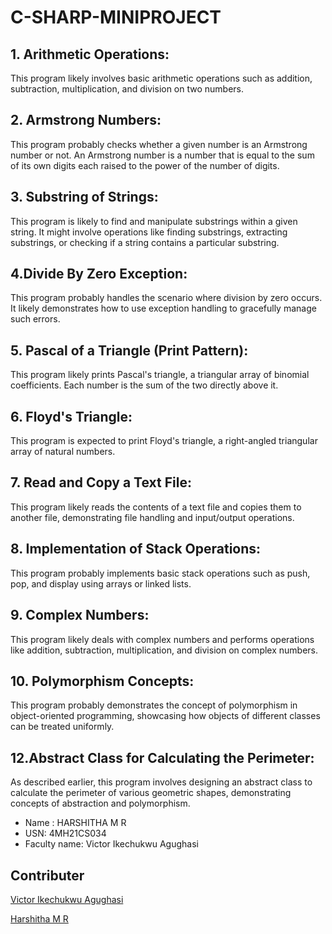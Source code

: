 # C-SHARP-MINIPROJECT
## 1. Arithmetic Operations: 
This program likely involves basic arithmetic operations such as addition, subtraction, multiplication, and division on two numbers.

## 2. Armstrong Numbers: 
This program probably checks whether a given number is an Armstrong number or not. An Armstrong number is a number that is equal to the sum of its own digits each raised to the power of the number of digits.

## 3. Substring of Strings: 
This program is likely to find and manipulate substrings within a given string. It might involve operations like finding substrings, extracting substrings, or checking if a string contains a particular substring.

## 4.Divide By Zero Exception:
This program probably handles the scenario where division by zero occurs. It likely demonstrates how to use exception handling to gracefully manage such errors.

## 5. Pascal of a Triangle (Print Pattern):
This program likely prints Pascal's triangle, a triangular array of binomial coefficients. Each number is the sum of the two directly above it.

## 6. Floyd's Triangle: 
This program is expected to print Floyd's triangle, a right-angled triangular array of natural numbers.

## 7. Read and Copy a Text File: 
This program likely reads the contents of a text file and copies them to another file, demonstrating file handling and input/output operations.

## 8. Implementation of Stack Operations: 
This program probably implements basic stack operations such as push, pop, and display using arrays or linked lists.

## 9. Complex Numbers: 
This program likely deals with complex numbers and performs operations like addition, subtraction, multiplication, and division on complex numbers.

## 10. Polymorphism Concepts: 
This program probably demonstrates the concept of polymorphism in object-oriented programming, showcasing how objects of different classes can be treated uniformly.

## 12.Abstract Class for Calculating the Perimeter: 
As described earlier, this program involves designing an abstract class to calculate the perimeter of various geometric shapes, demonstrating concepts of abstraction and polymorphism.


- Name : HARSHITHA M R
- USN: 4MH21CS034
- Faculty name: Victor Ikechukwu Agughasi

## Contributer
[Victor Ikechukwu Agughasi](https://github.com/Victor-Ikechukwu )

[Harshitha M R](https://github.com/harshithagowdamr)
